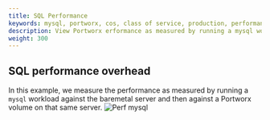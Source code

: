 ```yaml
---
title: SQL Performance
keywords: mysql, portworx, cos, class of service, production, performance, overhead
description: View Portworx erformance as measured by running a mysql workload against the baremetal server and then against a Portworx volume on that same server.
weight: 300
---
```


## SQL performance overhead
In this example, we measure the performance as measured by running a `mysql` workload against the baremetal server and then against a Portworx volume on that same server.
![Perf mysql](/img/perf-mysql.png)
